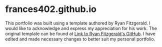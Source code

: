 # frances402.github.io

This portfolio was built using a template authored by Ryan Fitzgerald. I would like to acknowledge and express my appreciation for his work. The original template can be found at [Link to Ryan Fitzgerald's GitHub](https://github.com/RyanFitzgerald/devportfolio). I have edited and made necessary changes to better suit my personal portfolio.

